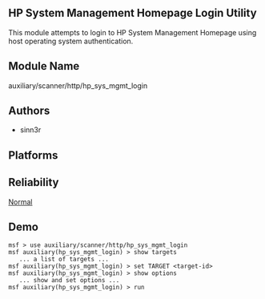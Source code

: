 ## HP System Management Homepage Login Utility

This module attempts to login to HP System Management 
Homepage using host operating system authentication.


## Module Name
auxiliary/scanner/http/hp_sys_mgmt_login

## Authors
* sinn3r





## Platforms


## Reliability
[Normal](https://github.com/rapid7/metasploit-framework/wiki/Exploit-Ranking)

## Demo

```
msf > use auxiliary/scanner/http/hp_sys_mgmt_login
msf auxiliary(hp_sys_mgmt_login) > show targets
   ... a list of targets ...
msf auxiliary(hp_sys_mgmt_login) > set TARGET <target-id>
msf auxiliary(hp_sys_mgmt_login) > show options
   ... show and set options ...
msf auxiliary(hp_sys_mgmt_login) > run
```
    
    